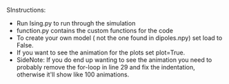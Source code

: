 SInstructions:
- Run Ising.py to run through the simulation
- function.py contains the custom functions for the code
- To create your own model ( not the one found in dipoles.npy) set load to False.
- If you want to see the animation for the plots set plot=True.
- SideNote: If you do end up wanting to see the animation you need to probably remove the for-loop in line 29 and fix the indentation, otherwise it'll show like 100 animations. 